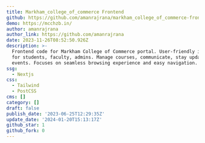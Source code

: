 ```yaml
---
title: Markham_college_of_commerce Frontend
github: https://github.com/amanrajrana/markham_college_of_commerce-frontend
demo: https://mcchzb.in/
author: amanrajrana
author_link: https://github.com/amanrajrana
date: 2023-11-26T08:52:50.926Z
description: >-
  Frontend code for Markham College of Commerce portal. User-friendly interface
  for students, faculty, admins. Manage courses, communicate, stay updated with
  events. Focuses on seamless browsing experience and easy navigation.
ssg:
  - Nextjs
css:
  - Tailwind
  - PostCSS
cms: []
category: []
draft: false
publish_date: '2023-06-25T12:29:35Z'
update_date: '2024-01-20T15:13:17Z'
github_star: 1
github_fork: 0
---
```

